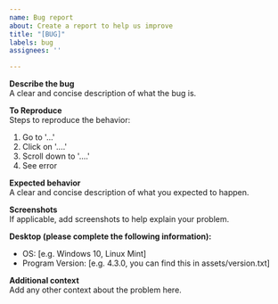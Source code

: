 ```yaml
---
name: Bug report
about: Create a report to help us improve
title: "[BUG]"
labels: bug
assignees: ''

---
```


**Describe the bug**  
A clear and concise description of what the bug is.

**To Reproduce**  
Steps to reproduce the behavior:

1. Go to '...'
2. Click on '....'
3. Scroll down to '....'
4. See error

**Expected behavior**  
A clear and concise description of what you expected to happen.

**Screenshots**  
If applicable, add screenshots to help explain your problem.

**Desktop (please complete the following information):**  

- OS: [e.g. Windows 10, Linux Mint]
- Program Version: [e.g. 4.3.0, you can find this in assets/version.txt]

**Additional context**  
Add any other context about the problem here.
